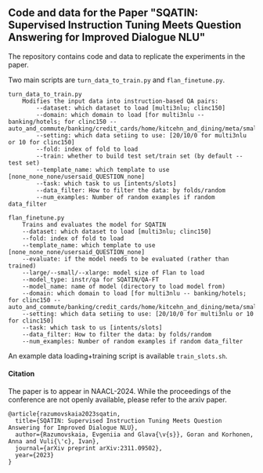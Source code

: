 ## Code and data for the Paper "SQATIN: Supervised Instruction Tuning Meets Question Answering for Improved Dialogue NLU"

The repository contains code and data to replicate the experiments in the paper. 

Two main scripts are `turn_data_to_train.py` and `flan_finetune.py`.

```
turn_data_to_train.py
    Modifies the input data into instruction-based QA pairs:
        --dataset: which dataset to load [multi3nlu; clinc150]
        --domain: which domain to load [for multi3nlu -- banking/hotels; for clinc150 -- auto_and_commute/banking/credit_cards/home/kitcehn_and_dining/meta/small_talk/travel/utility/work]
        --setting: which data setiing to use: [20/10/0 for multi3nlu or 10 for clinc150]
        --fold: index of fold to load
        --train: whether to build test set/train set (by default -- test set)
        --template_name: which template to use [none_none_none/usersaid_QUESTION_none]
        --task: which task to us [intents/slots]
        --data_filter: How to filter the data: by folds/random
        --num_examples: Number of random examples if random data_filter
```

```
flan_finetune.py
    Trains and evaluates the model for SQATIN
    --dataset: which dataset to load [multi3nlu; clinc150]
    --fold: index of fold to load
    --template_name: which template to use [none_none_none/usersaid_QUESTION_none]
    --evaluate: if the model needs to be evaluated (rather than trained)
    --large/--small/--xlarge: model size of Flan to load
    --model_type: instr/qa for SQATIN/QA-FT
    --model_name: name of model (directory to load model from)
    --domain: which domain to load [for multi3nlu -- banking/hotels; for clinc150 -- auto_and_commute/banking/credit_cards/home/kitcehn_and_dining/meta/small_talk/travel/utility/work]
    --setting: which data setiing to use: [20/10/0 for multi3nlu or 10 for clinc150]
    --task: which task to us [intents/slots]
    --data_filter: How to filter the data: by folds/random
    --num_examples: Number of random examples if random data_filter
```

An example data loading+training script is available `train_slots.sh`.


#### Citation

The paper is to appear in NAACL-2024. While the proceedings of the conference are not openly available, please refer to the arxiv paper. 

```
@article{razumovskaia2023sqatin,
  title={SQATIN: Supervised Instruction Tuning Meets Question Answering for Improved Dialogue NLU},
  author={Razumovskaia, Evgeniia and Glava{\v{s}}, Goran and Korhonen, Anna and Vuli{\'c}, Ivan},
  journal={arXiv preprint arXiv:2311.09502},
  year={2023}
}
```
